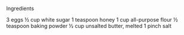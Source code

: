 Ingredients

3 eggs
½ cup white sugar
1 teaspoon honey
1 cup all-purpose flour
½ teaspoon baking powder
½ cup unsalted butter, melted
1 pinch salt